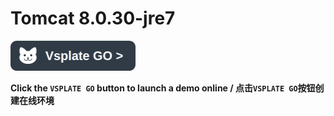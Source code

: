# Tomcat 8.0.30-jre7

<a href="https://www.vsplate.com/?docker-compose=https://github.com/vsplate/dcenvs/tomcat/8.0.30-jre7"><img alt="VSPLATE GO" src="https://raw.githubusercontent.com/vsplate/images/master/vsgo_btn.png" width="200px"></a>

**Click the `VSPLATE GO` button to launch a demo online / 点击`VSPLATE GO`按钮创建在线环境**